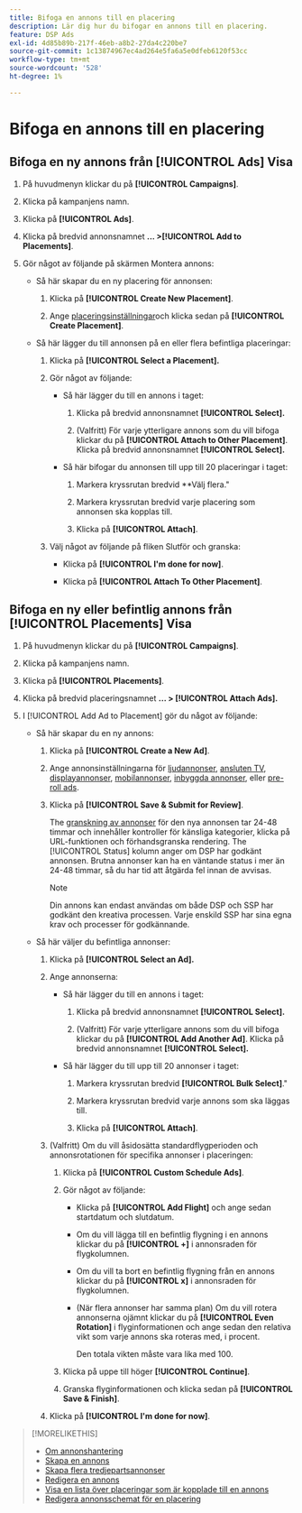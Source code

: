 ```yaml
---
title: Bifoga en annons till en placering
description: Lär dig hur du bifogar en annons till en placering.
feature: DSP Ads
exl-id: 4d85b89b-217f-46eb-a8b2-27da4c220be7
source-git-commit: 1c13874967ec4ad264e5fa6a5e0dfeb6120f53cc
workflow-type: tm+mt
source-wordcount: '528'
ht-degree: 1%

---
```


# Bifoga en annons till en placering

## Bifoga en ny annons från [!UICONTROL Ads] Visa

1. På huvudmenyn klickar du på **[!UICONTROL Campaigns]**.

1. Klicka på kampanjens namn.

1. Klicka på **[!UICONTROL Ads]**.

1. Klicka på bredvid annonsnamnet  **... >[!UICONTROL Add to Placements]**.

1. Gör något av följande på skärmen Montera annons:

   * Så här skapar du en ny placering för annonsen:

      1. Klicka på **[!UICONTROL Create New Placement]**.

      1. Ange [placeringsinställningar](/help/dsp/campaign-management/placements/placement-settings.md)och klicka sedan på **[!UICONTROL Create Placement]**.
   * Så här lägger du till annonsen på en eller flera befintliga placeringar:

      1. Klicka på **[!UICONTROL Select a Placement].**

      1. Gör något av följande:

         * Så här lägger du till en annons i taget:

            1. Klicka på bredvid annonsnamnet **[!UICONTROL Select].**

            1. (Valfritt) För varje ytterligare annons som du vill bifoga klickar du på **[!UICONTROL Attach to Other Placement]**. Klicka på bredvid annonsnamnet **[!UICONTROL Select].**
         * Så här bifogar du annonsen till upp till 20 placeringar i taget:

            1. Markera kryssrutan bredvid **Välj flera.&quot;

            1. Markera kryssrutan bredvid varje placering som annonsen ska kopplas till.

            1. Klicka på **[!UICONTROL Attach]**.
      1. Välj något av följande på fliken Slutför och granska:

         * Klicka på **[!UICONTROL I'm done for now]**.

         * Klicka på **[!UICONTROL Attach To Other Placement]**.




## Bifoga en ny eller befintlig annons från [!UICONTROL Placements] Visa

1. På huvudmenyn klickar du på **[!UICONTROL Campaigns]**.

1. Klicka på kampanjens namn.

1. Klicka på **[!UICONTROL Placements]**.

1. Klicka på bredvid placeringsnamnet  **... > [!UICONTROL Attach Ads].**

1. I [!UICONTROL Add Ad to Placement] gör du något av följande:

   * Så här skapar du en ny annons:

      1. Klicka på **[!UICONTROL Create a New Ad]**.

      1. Ange annonsinställningarna för [ljudannonser](ad-settings-audio.md), [ansluten TV](ad-settings-connected-tv.md), [displayannonser](ad-settings-display.md), [mobilannonser](ad-settings-mobile.md), [inbyggda annonser](ad-settings-native.md), eller [pre-roll ads](ad-settings-pre-roll.md).

      1. Klicka på **[!UICONTROL Save & Submit for Review]**.

         The [granskning av annonser](ad-about.md) för den nya annonsen tar 24-48 timmar och innehåller kontroller för känsliga kategorier, klicka på URL-funktionen och förhandsgranska rendering. The [!UICONTROL Status] kolumn anger om DSP har godkänt annonsen. Brutna annonser kan ha en väntande status i mer än 24-48 timmar, så du har tid att åtgärda fel innan de avvisas.

         >[!NOTE]
         >
         >Din annons kan endast användas om både DSP och SSP har godkänt den kreativa processen. Varje enskild SSP har sina egna krav och processer för godkännande.
   * Så här väljer du befintliga annonser:

      1. Klicka på **[!UICONTROL Select an Ad].**

      1. Ange annonserna:
         * Så här lägger du till en annons i taget:

            1. Klicka på bredvid annonsnamnet **[!UICONTROL Select].**

            1. (Valfritt) För varje ytterligare annons som du vill bifoga klickar du på **[!UICONTROL Add Another Ad]**. Klicka på bredvid annonsnamnet **[!UICONTROL Select].**
         * Så här lägger du till upp till 20 annonser i taget:

            1. Markera kryssrutan bredvid **[!UICONTROL Bulk Select]**.&quot;

            1. Markera kryssrutan bredvid varje annons som ska läggas till.

            1. Klicka på **[!UICONTROL Attach]**.
      1. (Valfritt) Om du vill åsidosätta standardflygperioden och annonsrotationen för specifika annonser i placeringen:

         1. Klicka på **[!UICONTROL Custom Schedule Ads]**.

         1. Gör något av följande:

            * Klicka på **[!UICONTROL Add Flight]** och ange sedan startdatum och slutdatum.

            * Om du vill lägga till en befintlig flygning i en annons klickar du på **[!UICONTROL +]** i annonsraden för flygkolumnen.

            * Om du vill ta bort en befintlig flygning från en annons klickar du på **[!UICONTROL x]** i annonsraden för flygkolumnen.

            * (När flera annonser har samma plan) Om du vill rotera annonserna ojämnt klickar du på **[!UICONTROL Even Rotation]** i flyginformationen och ange sedan den relativa vikt som varje annons ska roteras med, i procent.

               Den totala vikten måste vara lika med 100.
         1. Klicka på uppe till höger **[!UICONTROL Continue]**.

         1. Granska flyginformationen och klicka sedan på **[!UICONTROL Save & Finish]**.
      1. Klicka på **[!UICONTROL I'm done for now]**.






>[!MORELIKETHIS]
>
>* [Om annonshantering](ad-about.md)
>* [Skapa en annons](ad-create.md)
>* [Skapa flera tredjepartsannonser](ad-create-multiple.md)
>* [Redigera en annons](ad-edit.md)
>* [Visa en lista över placeringar som är kopplade till en annons](ad-list-placements.md)
>* [Redigera annonsschemat för en placering](/help/dsp/campaign-management/placements/placement-edit-ad-schedule.md)

